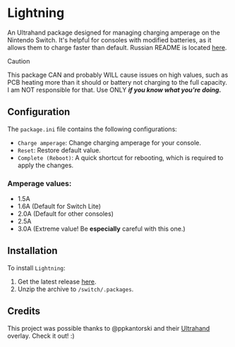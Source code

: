 # Lightning
An Ultrahand package designed for managing charging amperage on the Nintendo Switch. It's helpful for consoles with modified batteries, as it allows them to charge faster than default.
Russian README is located [here](README_RU.md).

> [!CAUTION]
> This package CAN and probably WILL cause issues on high values, such as PCB heating more than it should or battery not charging to the full capacity.
> I am NOT responsible for that.
> Use ONLY ___if you know what you're doing.___

## Configuration
The `package.ini` file contains the following configurations:
- `Charge amperage`: Change charging amperage for your console.
- `Reset`: Restore default value.
- `Complete (Reboot)`: A quick shortcut for rebooting, which is required to apply the changes.

### Amperage values:
- 1.5A
- 1.6A (Default for Switch Lite)
- 2.0A (Default for other consoles)
- 2.5A
- 3.0A (Extreme value! Be **especially** careful with this one.)

## Installation
To install `Lightning`:
1. Get the latest release [here](https://github.com/mollyvita/Lightning/releases/latest).
2. Unzip the archive to `/switch/.packages`.

## Credits
This project was possible thanks to @ppkantorski and their [Ultrahand](https://github.com/ppkantorski/Ultrahand-Overlay) overlay. Check it out! :)